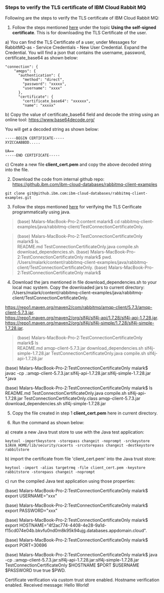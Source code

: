 ### Steps to verify the TLS certificate of IBM Cloud Rabbit MQ 

Following are the steps to verify the TLS certificate of IBM Cloud Rabbit MQ:  

1. Follow the steps mentioned [here](https://cloud.ibm.com/docs/messages-for-rabbitmq?topic=messages-for-rabbitmq-management-plugin) under the topic **Using the self-signed certificate**. This is for downloading the TLS Certificate of the user.   

a) You can find the TLS Certificate of a user, under Messages for RabbitMQ-as - Service Credentials - New User Credential. Expand the Credential. You will find a json that contains the username, password, certificate_base64 as shown below:  

```
"connection": {
    "amqps": {
      "authentication": {
        "method": "direct",
        "password": "xxxxx",
        "username": "xxxx"
      },
      "certificate": {
        "certificate_base64": "xxxxxx",
        "name": "xxxxx"
```

b) Copy the value of certificate_base64 field and decode the string using an online tool: https://www.base64decode.org/ 

You will get a decoded string as shown below:  

```
-----BEGIN CERTIFICATE-----
XYZCCAABBDD.....

UA==
-----END CERTIFICATE-----
```
   
c) Create a new file **client_cert.pem** and copy the above decoded string into the file. 

2. Download the code from internal github repo: https://github.ibm.com/ibm-cloud-databases/rabbitmq-client-examples 

```
git clone git@github.ibm.com:ibm-cloud-databases/rabbitmq-client-examples.git
```
 
3. Follow the steps mentioned [here](https://github.ibm.com/ibm-cloud-databases/rabbitmq-client-examples/tree/master/java/rabbitmq-client/TestConnectionCertificateOnly) for verifying the TLS Cerificate programmatically using java.     

> (base) Malars-MacBook-Pro-2:content malark$ cd rabbitmq-client-examples/java/rabbitmq-client/TestConnectionCertificateOnly.  

> (base) Malars-MacBook-Pro-2:TestConnectionCertificateOnly malark$ ls.  
README.md				TestConnectionCertificateOnly.java	compile.sh				download_dependencies.sh. 
(base) Malars-MacBook-Pro-2:TestConnectionCertificateOnly malark$ pwd. 
/Users/malark/content/rabbitmq-client-examples/java/rabbitmq-client/TestConnectionCertificateOnly. 
(base) Malars-MacBook-Pro-2:TestConnectionCertificateOnly malark$   

4. Download the jars mentioned in file download_dependencies.sh to your local mac system. Copy the downloaded jars to current directory: /Users/malark/content/rabbitmq-client-examples/java/rabbitmq-client/TestConnectionCertificateOnly.       

https://repo1.maven.org/maven2/com/rabbitmq/amqp-client/5.7.3/amqp-client-5.7.3.jar.   
https://repo1.maven.org/maven2/org/slf4j/slf4j-api/1.7.28/slf4j-api-1.7.28.jar.   
https://repo1.maven.org/maven2/org/slf4j/slf4j-simple/1.7.28/slf4j-simple-1.7.28.jar.   

> (base) Malars-MacBook-Pro-2:TestConnectionCertificateOnly malark$ ls   
README.md				amqp-client-5.7.3.jar			download_dependencies.sh		slf4j-simple-1.7.28.jar 
TestConnectionCertificateOnly.java	compile.sh				slf4j-api-1.7.28.jar 
 
(base) Malars-MacBook-Pro-2:TestConnectionCertificateOnly malark$ javac -cp .:amqp-client-5.7.3.jar:slf4j-api-1.7.28.jar:slf4j-simple-1.7.28.jar *.java   

(base) Malars-MacBook-Pro-2:TestConnectionCertificateOnly malark$ ls   
README.md				TestConnectionCertificateOnly.java	compile.sh				slf4j-api-1.7.28.jar 
TestConnectionCertificateOnly.class	amqp-client-5.7.3.jar			download_dependencies.sh		slf4j-simple-1.7.28.jar 

5. Copy the file created in step 1 **client_cert.pem** here in current directory. 

6. Run the command as shown below:    

a) create a new Java trust store to use with the Java test application:   

```
keytool -importkeystore -storepass changeit -noprompt -srckeystore $JAVA_HOME/lib/security/cacerts -srcstorepass changeit -destkeystore rabbitstore
``` 

b) import the certificate from file 'client_cert.pem' into the Java trust store:   

```
keytool -import -alias targetrmq -file client_cert.pem -keystore rabbitstore -storepass changeit -noprompt
```

c) run the compiled Java test application using those properties:   

(base) Malars-MacBook-Pro-2:TestConnectionCertificateOnly malark$ export USERNAME="xxx" 

(base) Malars-MacBook-Pro-2:TestConnectionCertificateOnly malark$ export PASSWORD="xxx"   

(base) Malars-MacBook-Pro-2:TestConnectionCertificateOnly malark$ export HOSTNAME="4f2ac774-4408-4e28-9a1d-f15cd074e04b.bkvfu0nd0m8k95k94ujg.databases.appdomain.cloud". 

(base) Malars-MacBook-Pro-2:TestConnectionCertificateOnly malark$ export PORT=30696

(base) Malars-MacBook-Pro-2:TestConnectionCertificateOnly malark$ java -cp .:amqp-client-5.7.3.jar:slf4j-api-1.7.28.jar:slf4j-simple-1.7.28.jar   TestConnectionCertificateOnly $HOSTNAME $PORT $USERNAME $PASSWORD true true $PWD. 

Certificate verification via custom trust store enabled. 
Hostname verification enabled. 
Received message: Hello World!  

